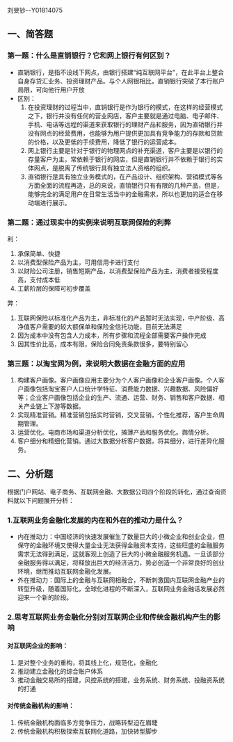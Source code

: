 刘旻钞--Y01814075

## 一、简答题

### 第一题：什么是直销银行？它和网上银行有何区别？

-   直销银行，是指不设线下网点，由银行搭建“纯互联网平台”，在此平台上整合自身存贷汇业务、投资理财产品。与个人网银相比，直销银行突破了本行账户局限，可向他行用户开放
-   区别：
    1.  在投资理财的过程当中，直销银行是作为银行的模式，在这样的经营模式之下，银行并没有任何的营业网店，客户主要就是通过电脑、电子邮件、手机、电话等远程的渠道来获取银行的理财产品和服务，因为直销银行并没有网点的经营费用，也能够为用户提供更加具有竞争能力的存款和贷款的价格，以及更低的手续费用，降低了银行的运营成本。
    2.  网上银行主要是针对于银行的物理网点的补充渠道，客户主要是以银行的存量客户为主，常依赖于银行的网店，但是直销银行并不依赖于银行的实体网点，是脱离了传统银行具有独立法人资格的组织。
    3.  直销银行是具有独立业务模式的，在产品设计、组织架构、营销模式等各方面全面的流程再造，总的来说，直销银行只有有限的几种产品，但是，能够完全的满足用户在日常生活当中的金融需求，所以也更加的适合在移动端进行展示。



### 第二题：通过现实中的实例来说明互联网保险的利弊

利：

1.  承保简单、快捷
2.  以消费型保险产品为主，可用信用卡进行支付
3.  以财险公司注册，销售短期产品，以消费型保险产品为主，消费者接受程度高，支付成本低
4.  工薪阶层的保障可初步覆盖

弊：

1.  互联网保险以标准化产品为主，非标准化的产品暂时无法实现，中产阶级、高净值客户需要的较大额保单和保险金信托功能，目前无法满足
2.  因为成本中没有包含人力成本，所有步骤和流程全部需要客户操作完成
3.  因其性价比高，成本有限，保险合同免责条款很多，要特别留心

### 第三题：以淘宝网为例，来说明大数据在金融方面的应用

1.  构建客户画像。客户画像应用主要分为个人客户画像和企业客户画像。个人客户画像包括淘宝客户人口统计学特征、消费能力数据、兴趣数据、风险偏好等；企业客户画像包括企业的生产、流通、运营、财务、销售和客户数据、相关产业链上下游等数据。
2.  实现精准营销。精准营销包括实时营销，交叉营销，个性化推荐，客户生命周期管理。
3.  运营优化。电商市场和渠道分析优化，摊薄产品和服务优化。舆情分析。
4.  客户细分和精细化营销。通过大数据分析客户数据，将其细分，进行差异化服务。

## 二、分析题

根据门户网站、电子商务、互联网金融、大数据公司四个阶段的转化，通过查询资料就以下问题展开分析：

### 1.互联网业务金融化发展的内在和外在的推动力是什么？

-   内在推动力：中国经济的快速发展催生了数量巨大的小微企业和创业企业，但保守的金融环境又使得大量企业无法获得金融资本支持，这些旺盛的金融服务需求无法得到满足，这就客观上创造了巨大的小微金融服务机遇。一旦该部分金融服务得以满足，将释放出巨大的经济活力，势必创造一个非常良好的创业环境，继而推动互联网金融化发展。
-   外在推动力：国际上的金融与互联网相融合，不断刺激国内互联网金融产业的转型升级，随着国际化，全球化进程的不断深入，互联网业务金融话发展必然迎来一个新的阶段。

### 2.思考互联网业务金融化分别对互联网企业和传统金融机构产生的影响

#### 对互联网企业的影响：

1.  是对整个业务的重构，将其线上化，规范化，金融化
2.  推动建立金融化的综合账户体系
3.  推动金融交易所的搭建，风控系统的搭建，业务系统、财务系统、投融资系统的打通

#### 对传统金融机构的影响：

1.  传统金融机构面临多方竞争压力，战略转型迫在眉睫
2.  传统金融机构积极探索互联网化道路，加快转型脚步

